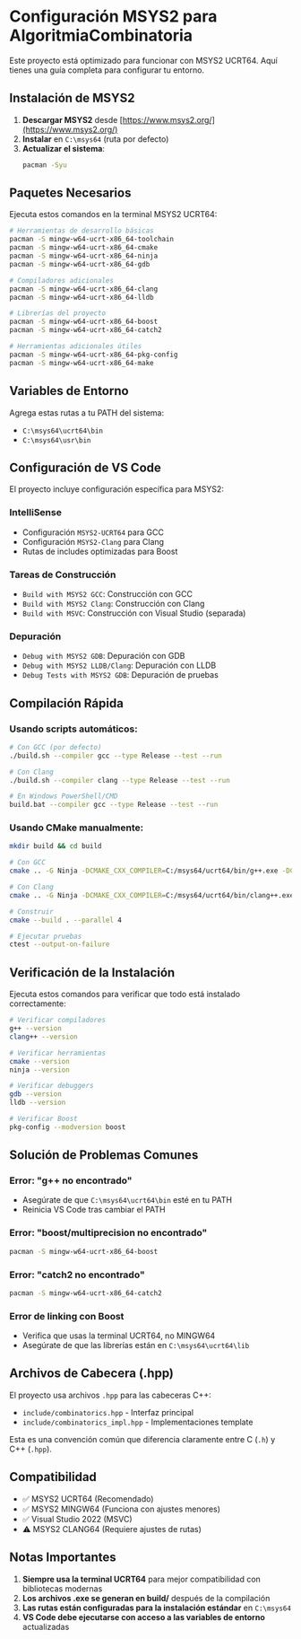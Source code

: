 # Configuración MSYS2 para AlgoritmiaCombinatoria

Este proyecto está optimizado para funcionar con MSYS2 UCRT64. Aquí tienes una guía completa para configurar tu entorno.

## Instalación de MSYS2

1. **Descargar MSYS2** desde [https://www.msys2.org/](https://www.msys2.org/)
2. **Instalar** en `C:\msys64` (ruta por defecto)
3. **Actualizar el sistema**:
   ```bash
   pacman -Syu
   ```

## Paquetes Necesarios

Ejecuta estos comandos en la terminal MSYS2 UCRT64:

```bash
# Herramientas de desarrollo básicas
pacman -S mingw-w64-ucrt-x86_64-toolchain
pacman -S mingw-w64-ucrt-x86_64-cmake
pacman -S mingw-w64-ucrt-x86_64-ninja
pacman -S mingw-w64-ucrt-x86_64-gdb

# Compiladores adicionales
pacman -S mingw-w64-ucrt-x86_64-clang
pacman -S mingw-w64-ucrt-x86_64-lldb

# Librerías del proyecto
pacman -S mingw-w64-ucrt-x86_64-boost
pacman -S mingw-w64-ucrt-x86_64-catch2

# Herramientas adicionales útiles
pacman -S mingw-w64-ucrt-x86_64-pkg-config
pacman -S mingw-w64-ucrt-x86_64-make
```

## Variables de Entorno

Agrega estas rutas a tu PATH del sistema:
- `C:\msys64\ucrt64\bin`
- `C:\msys64\usr\bin`

## Configuración de VS Code

El proyecto incluye configuración específica para MSYS2:

### IntelliSense
- Configuración `MSYS2-UCRT64` para GCC
- Configuración `MSYS2-Clang` para Clang
- Rutas de includes optimizadas para Boost

### Tareas de Construcción
- `Build with MSYS2 GCC`: Construcción con GCC
- `Build with MSYS2 Clang`: Construcción con Clang
- `Build with MSVC`: Construcción con Visual Studio (separada)

### Depuración
- `Debug with MSYS2 GDB`: Depuración con GDB
- `Debug with MSYS2 LLDB/Clang`: Depuración con LLDB
- `Debug Tests with MSYS2 GDB`: Depuración de pruebas

## Compilación Rápida

### Usando scripts automáticos:
```bash
# Con GCC (por defecto)
./build.sh --compiler gcc --type Release --test --run

# Con Clang
./build.sh --compiler clang --type Release --test --run

# En Windows PowerShell/CMD
build.bat --compiler gcc --type Release --test --run
```

### Usando CMake manualmente:
```bash
mkdir build && cd build

# Con GCC
cmake .. -G Ninja -DCMAKE_CXX_COMPILER=C:/msys64/ucrt64/bin/g++.exe -DCMAKE_BUILD_TYPE=Release

# Con Clang
cmake .. -G Ninja -DCMAKE_CXX_COMPILER=C:/msys64/ucrt64/bin/clang++.exe -DCMAKE_BUILD_TYPE=Release

# Construir
cmake --build . --parallel 4

# Ejecutar pruebas
ctest --output-on-failure
```

## Verificación de la Instalación

Ejecuta estos comandos para verificar que todo está instalado correctamente:

```bash
# Verificar compiladores
g++ --version
clang++ --version

# Verificar herramientas
cmake --version
ninja --version

# Verificar debuggers
gdb --version
lldb --version

# Verificar Boost
pkg-config --modversion boost
```

## Solución de Problemas Comunes

### Error: "g++ no encontrado"
- Asegúrate de que `C:\msys64\ucrt64\bin` esté en tu PATH
- Reinicia VS Code tras cambiar el PATH

### Error: "boost/multiprecision no encontrado"
```bash
pacman -S mingw-w64-ucrt-x86_64-boost
```

### Error: "catch2 no encontrado"
```bash
pacman -S mingw-w64-ucrt-x86_64-catch2
```

### Error de linking con Boost
- Verifica que usas la terminal UCRT64, no MINGW64
- Asegúrate de que las librerías están en `C:\msys64\ucrt64\lib`

## Archivos de Cabecera (.hpp)

El proyecto usa archivos `.hpp` para las cabeceras C++:
- `include/combinatorics.hpp` - Interfaz principal
- `include/combinatorics_impl.hpp` - Implementaciones template

Esta es una convención común que diferencia claramente entre C (`.h`) y C++ (`.hpp`).

## Compatibilidad

- ✅ MSYS2 UCRT64 (Recomendado)
- ✅ MSYS2 MINGW64 (Funciona con ajustes menores)
- ✅ Visual Studio 2022 (MSVC)
- ⚠️ MSYS2 CLANG64 (Requiere ajustes de rutas)

## Notas Importantes

1. **Siempre usa la terminal UCRT64** para mejor compatibilidad con bibliotecas modernas
2. **Los archivos .exe se generan en build/** después de la compilación
3. **Las rutas están configuradas para la instalación estándar** en `C:\msys64`
4. **VS Code debe ejecutarse con acceso a las variables de entorno** actualizadas